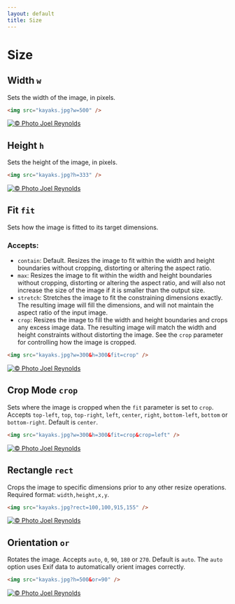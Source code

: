 ```yaml
---
layout: default
title: Size
---
```


# Size

## Width `w`

Sets the width of the image, in pixels.

```html
<img src="kayaks.jpg?w=500" />
```

[![© Photo Joel Reynolds](https://glide.herokuapp.com/0.3/kayaks.jpg?w=500)](https://glide.herokuapp.com/0.3/kayaks.jpg?w=500)

## Height `h`

Sets the height of the image, in pixels.

```html
<img src="kayaks.jpg?h=333" />
```

[![© Photo Joel Reynolds](https://glide.herokuapp.com/0.3/kayaks.jpg?h=333)](https://glide.herokuapp.com/0.3/kayaks.jpg?h=333)

## Fit `fit`

Sets how the image is fitted to its target dimensions.

### Accepts:

- `contain`: Default. Resizes the image to fit within the width and height boundaries without cropping, distorting or altering the aspect ratio.
- `max`: Resizes the image to fit within the width and height boundaries without cropping, distorting or altering the aspect ratio, and will also not increase the size of the image if it is smaller than the output size.
- `stretch`: Stretches the image to fit the constraining dimensions exactly. The resulting image will fill the dimensions, and will not maintain the aspect ratio of the input image.
- `crop`: Resizes the image to fill the width and height boundaries and crops any excess image data. The resulting image will match the width and height constraints without distorting the image. See the `crop` parameter for controlling how the image is cropped.

```html
<img src="kayaks.jpg?w=300&h=300&fit=crop" />
```

[![© Photo Joel Reynolds](https://glide.herokuapp.com/0.3/kayaks.jpg?w=300&h=300&fit=crop)](https://glide.herokuapp.com/0.3/kayaks.jpg?w=300&h=300&fit=crop)

## Crop Mode `crop`

Sets where the image is cropped when the `fit` parameter is set to `crop`. Accepts `top-left`, `top`, `top-right`, `left`, `center`, `right`, `bottom-left`, `bottom` or `bottom-right`. Default is `center`.

```html
<img src="kayaks.jpg?w=300&h=300&fit=crop&crop=left" />
```

[![© Photo Joel Reynolds](https://glide.herokuapp.com/0.3/kayaks.jpg?w=300&h=300&fit=crop&crop=left)](https://glide.herokuapp.com/0.3/kayaks.jpg?w=300&h=300&fit=crop&crop=left)

## Rectangle `rect`

Crops the image to specific dimensions prior to any other resize operations. Required format: `width,height,x,y`.

```html
<img src="kayaks.jpg?rect=100,100,915,155" />
```

[![© Photo Joel Reynolds](https://glide.herokuapp.com/0.3/kayaks.jpg?rect=100,100,915,155)](https://glide.herokuapp.com/0.3/kayaks.jpg?rect=100,100,915,155)

## Orientation `or`

Rotates the image. Accepts `auto`, `0`, `90`, `180` or `270`. Default is `auto`. The `auto` option uses Exif data to automatically orient images correctly.

```html
<img src="kayaks.jpg?h=500&or=90" />
```

[![© Photo Joel Reynolds](https://glide.herokuapp.com/0.3/kayaks.jpg?h=500&or=90)](https://glide.herokuapp.com/0.3/kayaks.jpg?h=500&or=90)

